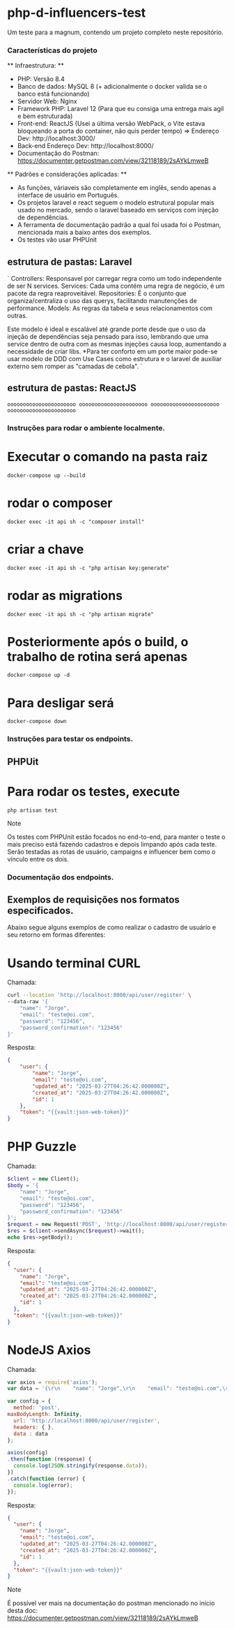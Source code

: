# php-d-influencers-test
Um teste para a magnum, contendo um projeto completo neste repositório.

### Características do projeto

** Infraestrutura: **
- PHP: Versão 8.4
- Banco de dados: MySQL 8 (+ adicionalmente o docker valida se o banco está funcionando)
- Servidor Web: Nginx
- Framework PHP: Laravel 12 (Para que eu consiga uma entrega mais agíl e bem estruturada)
- Front-end: ReactJS (Usei a última versão WebPack, o Vite estava bloqueando a porta do container, não quis perder tempo) => Endereço Dev: http://localhost:3000/
- Back-end Endereço Dev: http://localhost:8000/
- Documentação do Postman: https://documenter.getpostman.com/view/32118189/2sAYkLmweB

** Padrões e considerações aplicadas: **
- As funções, váriaveis são completamente em inglês, sendo apenas a interface de usuário em Português.
- Os projetos laravel e react seguem o modelo estrutural popular mais usado no mercado, sendo o laravel baseado em serviços com injeção de dependências.
- A ferramenta de documentação padrão a qual foi usada foi o Postman, mencionada mais a baixo antes dos exemplos.
- Os testes vão usar PHPUnit

## estrutura de pastas: Laravel
`
Controllers: Responsavel por carregar regra como um todo independente de ser N services.
Services: Cada uma contém uma regra de negócio, é um pacote da regra reaproveitável.
Repositories: É o conjunto que organiza/centraliza o uso das querys, facilitando manutenções de performance.
Models: As regras da tabela e seus relacionamentos com outras. 

Este modelo é ideal e escalável até grande porte desde que o uso da injeção de dependências seja pensado para isso, lembrando que uma service dentro de outra com as mesmas injeções causa loop, aumentando a necessidade de criar libs.
*Para ter conforto em um porte maior pode-se usar modelo de DDD com Use Cases como estrutura e o laravel de auxiliar externo sem romper as "camadas de cebola".
`

## estrutura de pastas: ReactJS
`
oooooooooooooooooooooo
oooooooooooooooooooooo
oooooooooooooooooooooo
oooooooooooooooooooooo
`

### Instruções para rodar o ambiente localmente.

# Executar o comando na pasta raiz
`
docker-compose up --build
`

# rodar o composer
`
docker exec -it api sh -c "composer install"
`

# criar a chave
`
docker exec -it api sh -c "php artisan key:generate"
`

# rodar as migrations
`
docker exec -it api sh -c "php artisan migrate"
`

# Posteriormente após o build, o trabalho de rotina será apenas
`
docker-compose up -d
`

# Para desligar será
`
docker-compose down
`

### Instruções para testar os endpoints.

## PHPUit

# Para rodar os testes, execute
`
php artisan test
`

> [!NOTE]
> Os testes com PHPUnit estão focados no end-to-end, para manter o teste o mais preciso está fazendo cadastros e depois limpando após cada teste.
> Serão testadas as rotas de usuário, campaigns e influencer bem como o vínculo entre os dois.

### Documentação dos endpoints.

## Exemplos de requisições nos formatos especificados.

Abaixo segue alguns exemplos de como realizar o cadastro de usuário e seu retorno em formas diferentes:

# Usando terminal CURL

Chamada:
```bash
curl --location 'http://localhost:8000/api/user/register' \
--data-raw '{
    "name": "Jorge",
    "email": "teste@oi.com",
    "password": "123456",
    "password_confirmation": "123456"
}'
```
Resposta:
```json
{
    "user": {
        "name": "Jorge",
        "email": "teste@oi.com",
        "updated_at": "2025-03-27T04:26:42.000000Z",
        "created_at": "2025-03-27T04:26:42.000000Z",
        "id": 1
    },
    "token": "{{vault:json-web-token}}"
}
```

# PHP Guzzle

Chamada:
```php
$client = new Client();
$body = '{
    "name": "Jorge",
    "email": "teste@oi.com",
    "password": "123456",
    "password_confirmation": "123456"
}';
$request = new Request('POST', 'http://localhost:8000/api/user/register', [], $body);
$res = $client->sendAsync($request)->wait();
echo $res->getBody();
```
Resposta:
```json
{
  "user": {
    "name": "Jorge",
    "email": "teste@oi.com",
    "updated_at": "2025-03-27T04:26:42.000000Z",
    "created_at": "2025-03-27T04:26:42.000000Z",
    "id": 1
  },
  "token": "{{vault:json-web-token}}"
}
```

# NodeJS Axios

Chamada:
```js
var axios = require('axios');
var data = '{\r\n    "name": "Jorge",\r\n    "email": "teste@oi.com",\r\n    "password": "123456",\r\n    "password_confirmation": "123456"\r\n}';

var config = {
  method: 'post',
maxBodyLength: Infinity,
  url: 'http://localhost:8000/api/user/register',
  headers: { },
  data : data
};

axios(config)
.then(function (response) {
  console.log(JSON.stringify(response.data));
})
.catch(function (error) {
  console.log(error);
});
```
Resposta:
```json
{
  "user": {
    "name": "Jorge",
    "email": "teste@oi.com",
    "updated_at": "2025-03-27T04:26:42.000000Z",
    "created_at": "2025-03-27T04:26:42.000000Z",
    "id": 1
  },
  "token": "{{vault:json-web-token}}"
}
```

> [!NOTE]
> É possível ver mais na documentação do postman mencionado no início desta doc: 
> https://documenter.getpostman.com/view/32118189/2sAYkLmweB

